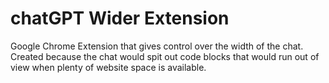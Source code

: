 # chatGPT Wider Extension
Google Chrome Extension that gives control over the width of the chat. Created because the chat would spit out code blocks that would run out of view when plenty of website space is available.

